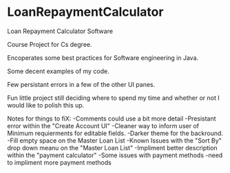 # LoanRepaymentCalculator
Loan Repayment Calculator Software

Course Project for Cs degree. 

Encoperates some best practices for Software engineering in Java.

Some decent examples of my code. 

 Few persistant errors in a few of the other UI panes. 

Fun little project still deciding where to spend my time and whether or not I would like to polish this up.

Notes for things to fiX:
-Comments could use a bit more detail
-Presistant error within the "Create Account UI"
-Cleaner way to inform user of Minimum requierments for editable fields.
-Darker theme for the backround. 
-Fill empty space on the Master Loan List
-Known Issues with the "Sort By" drop down meanu on the "Master Loan List"
-Impliment better description within the "payment calculator"
-Some issues with payment methods 
-need to impliment more payment methods
